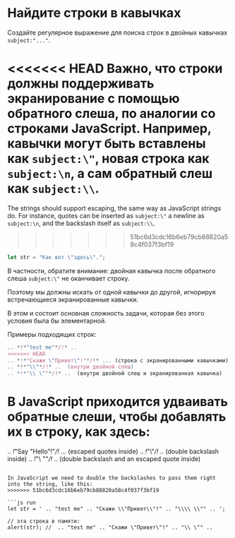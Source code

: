 # Найдите строки в кавычках

Создайте регулярное выражение для поиска строк в двойных кавычках `subject:"..."`.

<<<<<<< HEAD
Важно, что строки должны поддерживать экранирование с помощью обратного слеша, по аналогии со строками JavaScript. Например, кавычки могут быть вставлены как `subject:\"`, новая строка как `subject:\n`, а сам обратный слеш как `subject:\\`.
=======
The strings should support escaping, the same way as JavaScript strings do. For instance, quotes can be inserted as `subject:\"` a newline as `subject:\n`, and the backslash itself as `subject:\\`.
>>>>>>> 51bc6d3cdc16b6eb79cb88820a58c4f037f3bf19

```js
let str = "Как вот \"здесь\".";
```

В частности, обратите внимание: двойная кавычка после обратного слеша `subject:\"` не оканчивает строку.

Поэтому мы должны искать от одной кавычки до другой, игнорируя встречающиеся экранированные кавычки. 

В этом и состоит основная сложность задачи, которая без этого условия была бы элементарной.

Примеры подходящих строк:
```js
.. *!*"test me"*/!* ..  
<<<<<<< HEAD
.. *!*"Скажи \"Привет\"!"*/!* ... (строка с экранированными кавычками)
.. *!*"\\"*/!* ..  (внутри двойной слеш)
.. *!*"\\ \""*/!* ..  (внутри двойной слеш и экранированная кавычка)
```

В JavaScript приходится удваивать обратные слеши, чтобы добавлять их в строку, как здесь:
=======
.. *!*"Say \"Hello\"!"*/!* ... (escaped quotes inside)
.. *!*"\\"*/!* ..  (double backslash inside)
.. *!*"\\ \""*/!* ..  (double backslash and an escaped quote inside)
```

In JavaScript we need to double the backslashes to pass them right into the string, like this:
>>>>>>> 51bc6d3cdc16b6eb79cb88820a58c4f037f3bf19

```js run
let str = ' .. "test me" .. "Скажи \\"Привет\\"!" .. "\\\\ \\"" .. ';

// эта строка в памяти:
alert(str); //  .. "test me" .. "Скажи \"Привет\"!" .. "\\ \"" ..
```

